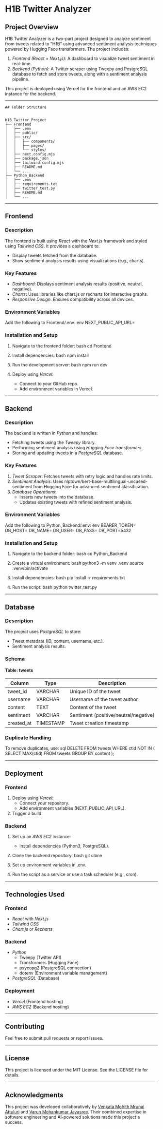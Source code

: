 # H1B Twitter Analyzer

## Project Overview
H1B Twitter Analyzer is a two-part project designed to analyze sentiment from tweets related to "H1B" using advanced sentiment analysis techniques powered by Hugging Face transformers. The project includes:

1. *Frontend (React + Next.js)*: A dashboard to visualize tweet sentiment in real-time.
2. *Backend (Python)*: A Twitter scraper using Tweepy and PostgreSQL database to fetch and store tweets, along with a sentiment analysis pipeline.

This project is deployed using Vercel for the frontend and an AWS EC2 instance for the backend.

---
```
## Folder Structure


H1B_Twitter_Project
├── Frontend
│   ├── .env
│   ├── public/
│   ├── src/
│   │   ├── components/
│   │   ├── pages/
│   │   └── styles/
│   ├── next.config.mjs
│   ├── package.json
│   ├── tailwind.config.mjs
│   ├── README.md
│   └── ...
├── Python_Backend
│   ├── .env
│   ├── requirements.txt
│   ├── twitter_test.py
│   ├── README.md
│   └── ...

```
---

## Frontend

### Description
The frontend is built using *React* with the *Next.js* framework and styled using *Tailwind CSS*. It provides a dashboard to:
- Display tweets fetched from the database.
- Show sentiment analysis results using visualizations (e.g., charts).

### Key Features
- *Dashboard*: Displays sentiment analysis results (positive, neutral, negative).
- *Charts*: Uses libraries like chart.js or recharts for interactive graphs.
- *Responsive Design*: Ensures compatibility across all devices.

### Environment Variables
Add the following to Frontend/.env:
env
NEXT_PUBLIC_API_URL=<API Endpoint for Backend>


### Installation and Setup
1. Navigate to the frontend folder:
   bash
   cd Frontend
   
2. Install dependencies:
   bash
   npm install
   
3. Run the development server:
   bash
   npm run dev
   
4. Deploy using *Vercel*:
   - Connect to your GitHub repo.
   - Add environment variables in Vercel.

---

## Backend

### Description
The backend is written in *Python* and handles:
- Fetching tweets using the *Tweepy* library.
- Performing sentiment analysis using *Hugging Face transformers*.
- Storing and updating tweets in a *PostgreSQL* database.

### Key Features
1. *Tweet Scraper*: Fetches tweets with retry logic and handles rate limits.
2. *Sentiment Analysis*: Uses nlptown/bert-base-multilingual-uncased-sentiment from Hugging Face for advanced sentiment classification.
3. *Database Operations*:
   - Inserts new tweets into the database.
   - Updates existing tweets with refined sentiment analysis.

### Environment Variables
Add the following to Python_Backend/.env:
env
BEARER_TOKEN=<Twitter API Bearer Token>
DB_HOST=<PostgreSQL Host>
DB_NAME=<Database Name>
DB_USER=<Database Username>
DB_PASS=<Database Password>
DB_PORT=5432


### Installation and Setup
1. Navigate to the backend folder:
   bash
   cd Python_Backend
   
2. Create a virtual environment:
   bash
   python3 -m venv .venv
   source .venv/bin/activate
   
3. Install dependencies:
   bash
   pip install -r requirements.txt
   
4. Run the script:
   bash
   python twitter_test.py
   

---

## Database

### Description
The project uses *PostgreSQL* to store:
- Tweet metadata (ID, content, username, etc.).
- Sentiment analysis results.

### Schema
#### Table: tweets
| Column      | Type        | Description                     |
|-------------|-------------|---------------------------------|
| tweet_id  | VARCHAR     | Unique ID of the tweet          |
| username  | VARCHAR     | Username of the tweet author    |
| content   | TEXT        | Content of the tweet            |
| sentiment | VARCHAR     | Sentiment (positive/neutral/negative) |
| created_at| TIMESTAMP   | Tweet creation timestamp        |

### Duplicate Handling
To remove duplicates, use:
sql
DELETE FROM tweets
WHERE ctid NOT IN (
    SELECT MAX(ctid)
    FROM tweets
    GROUP BY content
);


---

## Deployment

### Frontend
1. Deploy using *Vercel*:
   - Connect your repository.
   - Add environment variables (NEXT_PUBLIC_API_URL).
2. Trigger a build.

### Backend
1. Set up an *AWS EC2* instance:
   - Install dependencies (Python3, PostgreSQL).
2. Clone the backend repository:
   bash
   git clone <repo-url>
   
3. Set up environment variables in .env.
4. Run the script as a service or use a task scheduler (e.g., cron).

---

## Technologies Used

### Frontend
- *React* with *Next.js*
- *Tailwind CSS*
- *Chart.js* or *Recharts*

### Backend
- *Python*
  - Tweepy (Twitter API)
  - Transformers (Hugging Face)
  - psycopg2 (PostgreSQL connection)
  - dotenv (Environment variable management)
- *PostgreSQL* (Database)

### Deployment
- *Vercel* (Frontend hosting)
- *AWS EC2* (Backend hosting)

---

## Contributing
Feel free to submit pull requests or report issues.

---

## License
This project is licensed under the MIT License. See the LICENSE file for details.

---

## Acknowledgments
This project was developed collaboratively by [Venkata Mohith Mrunal Attuluri](https://github.com/mohithmrunal) and [Varun Mohankumar Jayasree](https://github.com/varunmj). Their combined expertise in software engineering and AI-powered solutions made this project a success.
